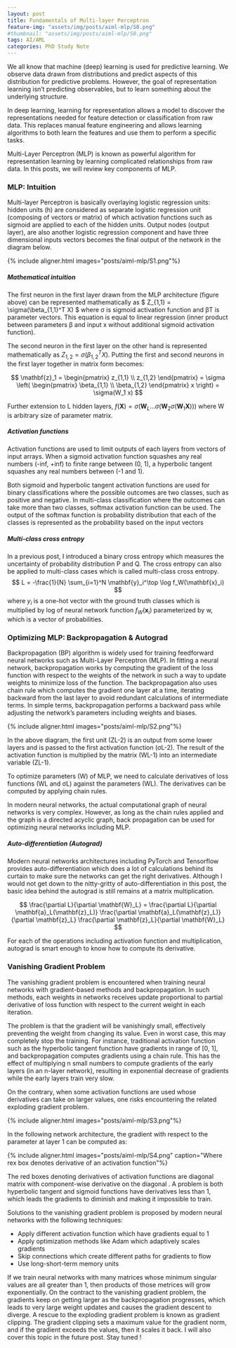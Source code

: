 ```yaml
---
layout: post
title: Fundamentals of Multi-layer Perceptron
feature-img: "assets/img/posts/aiml-mlp/S0.png"
#thumbnail: "assets/img/posts/aiml-mlp/S0.png"
tags: AI/AML
categories: PhD Study Note
---
```


We all know that machine (deep) learning is used for predictive learning. We observe data drawn from distributions and predict aspects of this distribution for predictive problems. However, the goal of representation learning isn’t predicting observables, but to learn something about the underlying structure.

In deep learning, learning for representation allows a model to discover the representations needed for feature detection or classification from raw data. This replaces manual feature engineering and allows learning algorithms to both learn the features and use them to perform a specific tasks.

Multi-Layer Perceptron (MLP) is known as powerful algorithm for representation learning by learning complicated relationships from raw data. In this posts, we will review key components of MLP.


### MLP: Intuition
Multi-layer Perceptron is basically overlaying logistic regression units: hidden units (h) are considered as separate logistic regression unit (composing of vectors or matrix) of which activation functions such as sigmoid are applied to each of the hidden units. Output nodes (output layer), are also another logistic regression component and have three dimensional inputs vectors becomes the final output of the network in the diagram below.

{% include aligner.html images="posts/aiml-mlp/S1.png"%}

##### Mathematical intuition
The first neuron in the first layer drawn from the MLP architecture (figure above) can be represented mathematically as 
$ Z_{1,1} = \sigma(\beta_{1,1}^T X) $ where σ is sigmoid activation function and βT is parameter vectors. This equation is equal to linear regression (inner product between parameters β and input x without additional sigmoid activation function).

The second neuron in the first layer on the other hand is represented mathematically as $Z_{1,2} = \sigma(\beta_{1,2}^T X)$. Putting the first and second neurons in the first layer together in matrix form becomes:

$$
\mathbf{z}_1 = \begin{pmatrix} z_{1,1} \\ z_{1,2} \end{pmatrix} = \sigma \left( \begin{pmatrix} \beta_{1,1} \\ \beta_{1,2} \end{pmatrix} x \right) = \sigma(W_1 x)
$$

Further extension to L hidden layers, $f(\mathbf{X}) = \sigma\left(\mathbf{W}_L \dots \sigma\left(\mathbf{W}_2 \sigma\left(\mathbf{W}_1 \mathbf{X}\right)\right)\right)$ where W is arbitrary size of parameter matrix.

##### Activation functions

Activation functions are used to limit outputs of each layers from vectors of input arrays. When a sigmoid activation function squashes any real numbers (-inf, +inf) to finite range between (0, 1), a hyperbolic tangent squashes any real numbers between (-1 and 1).

Both sigmoid and hyperbolic tangent activation functions are used for binary classifications where the possible outcomes are two classes, such as positive and negative. In multi-class classification where the outcomes can take more than two classes, softmax activation function can be used. The output of the softmax function is probability distribution that each of the classes is represented as the probability based on the input vectors

##### Multi-class cross entropy
In a previous post, I introduced a binary cross entropy which measures the uncertainty of probability distribution P and Q. The cross entropy can also be applied to multi-class cases which is called multi-class cross entropy.
$$
L = -\frac{1}{N} \sum_{i=1}^N \mathbf{y}_i^\top \log f_W(\mathbf{x}_i)
$$
where $y_i$ is a one-hot vector with the ground truth classes which is multiplied by log of neural network function $f_W(\mathbf{x}_i)$ parameterized by w, which is a vector of probabilities.

### Optimizing MLP: Backpropagation & Autograd
Backpropagation (BP) algorithm is widely used for training feedforward neural networks such as Multi-Layer Perceptron (MLP). In fitting a neural network, backpropagation works by computing the gradient of the loss function with respect to the weights of the network in such a way to update weights to minimize loss of the function. The backpropagation also uses chain rule which computes the gradient one layer at a time, iterating backward from the last layer to avoid redundant calculations of intermediate terms. In simple terms, backpropagation performs a backward pass while adjusting the network’s parameters including weights and biases.

{% include aligner.html images="posts/aiml-mlp/S2.png"%}

In the above diagram, the first unit (ZL-2) is an output from some lower layers and is passed to the first activation function (σL-2). The result of the activation function is multiplied by the matrix (WL-1) into an intermediate variable (ZL-1).

To optimize parameters (W) of MLP, we need to calculate derivatives of loss functions (WL and σL) against the parameters (WL). The derivatives can be computed by applying chain rules.

In modern neural networks, the actual computational graph of neural networks is very complex. However, as long as the chain rules applied and the graph is a directed acyclic graph, back propagation can be used for optimizing neural networks including MLP.

##### Auto-differentiation (Autograd)
Modern neural networks architectures including PyTorch and Tensorflow provides auto-differentiation which does a lot of calculations behind its curtain to make sure the networks can get the right derivatives. Although I would not get down to the nitty-gritty of auto-differentiation in this post, the basic idea behind the autograd is still remains at a matrix multiplication.

$$
\frac{\partial L}{\partial \mathbf{W}_L} = \frac{\partial L}{\partial \mathbf{a}_L(\mathbf{z}_L)} \frac{\partial \mathbf{a}_L(\mathbf{z}_L)}{\partial \mathbf{z}_L} \frac{\partial \mathbf{z}_L}{\partial \mathbf{W}_L}
$$

For each of the operations including activation function and multiplication, autograd is smart enough to know how to compute its derivative.

### Vanishing Gradient Problem
The vanishing gradient problem is encountered when training neural networks with gradient-based methods and backpropagation. In such methods, each weights in networks receives update proportional to partial derivative of loss function with respect to the current weight in each iteration.

The problem is that the gradient will be vanishingly small, effectively preventing the weight from changing its value. Even in worst case, this may completely stop the training. For instance, traditional activation function such as the hyperbolic tangent function have gradients in range of [0, 1], and backpropagation computes gradients using a chain rule. This has the effect of multiplying n small numbers to compute gradients of the early layers (in an n-layer network), resulting in exponential decrease of gradients while the early layers train very slow.

On the contrary, when some activation functions are used whose derivatives can take on larger values, one risks encountering the related exploding gradient problem.

{% include aligner.html images="posts/aiml-mlp/S3.png"%}

In the following network architecture, the gradient with respect to the parameter at layer 1 can be computed as:

{% include aligner.html images="posts/aiml-mlp/S4.png" caption="Where rex box denotes derivative of an activation function"%}

The red boxes denoting derivatives of activation functions are diagonal matrix with component-wise derivative on the diagonal . A problem is both hyperbolic tangent and sigmoid functions have derivatives less than 1, which leads the gradients to diminish and making it impossible to train.

Solutions to the vanishing gradient problem is proposed by modern neural networks with the following techniques:

- Apply different activation function which have gradients equal to 1
- Apply optimization methods like Adam which adaptively scales gradients
- Skip connections which create different paths for gradients to flow
- Use long-short-term memory units

If we train neural networks with many matrices whose minimum singular values are all greater than 1, then products of those metrices will grow exponentially. On the contract to the vanishing gradient problem, the gradients keep on getting larger as the backpropagation progresses, which leads to very large weight updates and causes the gradient descent to diverge. A rescue to the exploding gradient problem is known as gradient clipping. The gradient clipping sets a maximum value for the gradient norm, and if the gradient exceeds the values, then it scales it back. I will also cover this topic in the future post. Stay tuned !